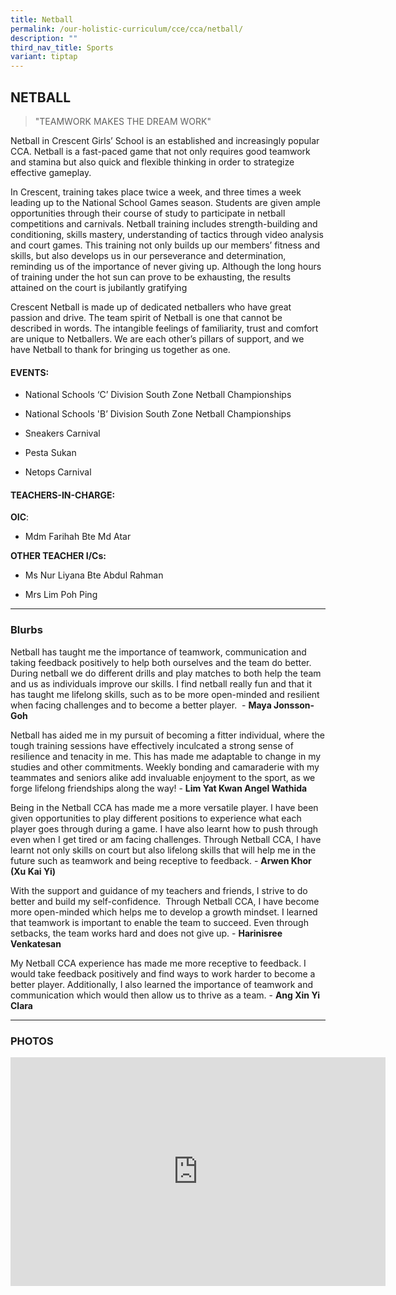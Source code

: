 ```yaml
---
title: Netball
permalink: /our-holistic-curriculum/cce/cca/netball/
description: ""
third_nav_title: Sports
variant: tiptap
---
```

<h2><strong>NETBALL</strong></h2>
<blockquote>
<p>"TEAMWORK MAKES THE DREAM WORK"</p>
</blockquote>
<p>Netball in Crescent Girls’ School is an established and increasingly popular
CCA. Netball is a fast-paced game that not only requires good teamwork
and stamina but also quick and flexible thinking in order to strategize
effective gameplay.</p>
<p>In Crescent, training takes place twice a week, and three times a week
leading up to the National School Games season. Students are given ample
opportunities through their course of study to participate in netball competitions
and carnivals. Netball training includes strength-building and conditioning,
skills mastery, understanding of tactics through video analysis and court
games. This training not only builds up our members’ fitness and skills,
but also develops us in our perseverance and determination, reminding us
of the importance of never giving up. Although the long hours of training
under the hot sun can prove to be exhausting, the results attained on the
court is jubilantly gratifying</p>
<p>Crescent Netball is made up of dedicated netballers who have great passion
and drive. The team spirit of Netball is one that cannot be described in
words. The intangible feelings of familiarity, trust and comfort are unique
to Netballers. We are each other’s pillars of support, and we have Netball
to thank for bringing us together as one.</p>
<h4><strong>EVENTS:</strong></h4>
<ul data-tight="true" class="tight">
<li>
<p>National Schools ‘C’ Division South Zone Netball Championships</p>
</li>
<li>
<p>National Schools 'B’ Division South Zone Netball Championships</p>
</li>
<li>
<p>Sneakers Carnival</p>
</li>
<li>
<p>Pesta Sukan</p>
</li>
<li>
<p>Netops Carnival</p>
</li>
</ul>
<h4><strong>TEACHERS-IN-CHARGE:</strong></h4>
<p><strong>OIC</strong>:</p>
<ul data-tight="true" class="tight">
<li>
<p>Mdm Farihah Bte Md Atar</p>
</li>
</ul>
<p><strong>OTHER TEACHER I/Cs:</strong>
</p>
<ul data-tight="true" class="tight">
<li>
<p>Ms Nur Liyana Bte Abdul Rahman</p>
</li>
<li>
<p>Mrs Lim Poh Ping</p>
</li>
</ul>
<hr>
<h3><strong>Blurbs</strong></h3>
<p>Netball has taught me the importance of teamwork, communication and taking
feedback positively to help both ourselves and the team do better. During
netball we do different drills and play matches to both help the team and
us as individuals improve our skills. I find netball really fun and that
it has taught me lifelong skills, such as to be more open-minded and resilient
when facing challenges and to become a better player.&nbsp; - <strong>Maya Jonsson-Goh</strong>
</p>
<p>Netball has aided me in my pursuit of becoming a fitter individual, where
the tough training sessions have effectively inculcated a strong sense
of resilience and tenacity in me. This has made me adaptable to change
in my studies and other commitments. Weekly bonding and camaraderie with
my teammates and seniors alike add invaluable enjoyment to the sport, as
we forge lifelong friendships along the way! - <strong>Lim Yat Kwan Angel Wathida</strong>
</p>
<p>Being in the Netball CCA has made me a more versatile player. I have been
given opportunities to play different positions to experience what each
player goes through during a game. I have also learnt how to push through
even when I get tired or am facing challenges. Through Netball CCA, I have
learnt not only skills on court but also lifelong skills that will help
me in the future such as teamwork and being receptive to feedback. - <strong>Arwen Khor (Xu Kai Yi)</strong>
</p>
<p>With the support and guidance of my teachers and friends, I strive to
do better and build my self-confidence.&nbsp; Through Netball CCA, I have
become more open-minded which helps me to develop a growth mindset. I learned
that teamwork is important to enable the team to succeed. Even through
setbacks, the team works hard and does not give up. - <strong>Harinisree Venkatesan</strong>
</p>
<p>My Netball CCA experience has made me more receptive to feedback. I would
take feedback positively and find ways to work harder to become a better
player. Additionally, I also learned the importance of teamwork and communication
which would then allow us to thrive as a team. - <strong>Ang Xin Yi Clara</strong>
</p>
<hr>
<h3><strong>PHOTOS</strong></h3>
<div class="iframe-wrapper">
<iframe height="366" width="600" allowfullscreen="true" frameborder="0" src="https://docs.google.com/presentation/d/e/2PACX-1vRpn7NgnnJfwSjBjBN_akbXTtQedcFvS3UufDgPXDW_yORoOIlaThxjfQ9m0UN8I-Qq9JyE-sxtT0dU/embed?start=true&amp;loop=true&amp;delayms=3000"></iframe>
</div>
<p></p>